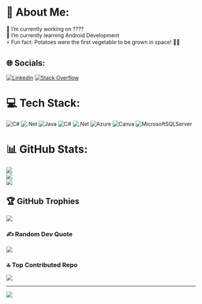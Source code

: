 # 💫 About Me:
🔭 I’m currently working on ????<br>🌱 I’m currently learning Android Development<br>⚡ Fun fact: Potatoes were the first vegetable to be grown in space! 🚀🥔


## 🌐 Socials:
[![LinkedIn](https://img.shields.io/badge/LinkedIn-%230077B5.svg?logo=linkedin&logoColor=white)](https://linkedin.com/in/alvaro-zayas-bazan-santos-842846286) [![Stack Overflow](https://img.shields.io/badge/-Stackoverflow-FE7A16?logo=stack-overflow&logoColor=white)](https://stackoverflow.com/users/18722278) 

# 💻 Tech Stack:
![C#](https://img.shields.io/badge/c%23-%23239120.svg?style=for-the-badge&logo=csharp&logoColor=white) ![.Net](https://img.shields.io/badge/.NET-5C2D91?style=for-the-badge&logo=.net&logoColor=white) ![Java](https://img.shields.io/badge/java-%23ED8B00.svg?style=for-the-badge&logo=openjdk&logoColor=white) ![C#](https://img.shields.io/badge/c%23-%23239120.svg?style=for-the-badge&logo=csharp&logoColor=white) ![.Net](https://img.shields.io/badge/.NET-5C2D91?style=for-the-badge&logo=.net&logoColor=white) ![Azure](https://img.shields.io/badge/azure-%230072C6.svg?style=for-the-badge&logo=microsoftazure&logoColor=white) ![Canva](https://img.shields.io/badge/Canva-%2300C4CC.svg?style=for-the-badge&logo=Canva&logoColor=white) ![MicrosoftSQLServer](https://img.shields.io/badge/Microsoft%20SQL%20Server-CC2927?style=for-the-badge&logo=microsoft%20sql%20server&logoColor=white)
# 📊 GitHub Stats:
![](https://github-readme-stats.vercel.app/api?username=Beledynyer&theme=cobalt2&hide_border=false&include_all_commits=false&count_private=false)<br/>
![](https://github-readme-streak-stats.herokuapp.com/?user=Beledynyer&theme=cobalt2&hide_border=false)<br/>
![](https://github-readme-stats.vercel.app/api/top-langs/?username=Beledynyer&theme=cobalt2&hide_border=false&include_all_commits=false&count_private=false&layout=compact)

## 🏆 GitHub Trophies
![](https://github-profile-trophy.vercel.app/?username=Beledynyer&theme=monokai&no-frame=false&no-bg=true&margin-w=4)

### ✍️ Random Dev Quote
![](https://quotes-github-readme.vercel.app/api?type=horizontal&theme=radical)

### 🔝 Top Contributed Repo
![](https://github-contributor-stats.vercel.app/api?username=Beledynyer&limit=5&theme=dark&combine_all_yearly_contributions=true)

---
[![](https://visitcount.itsvg.in/api?id=Beledynyer&icon=2&color=0)](https://visitcount.itsvg.in)

<!-- Proudly created with GPRM ( https://gprm.itsvg.in ) -->
